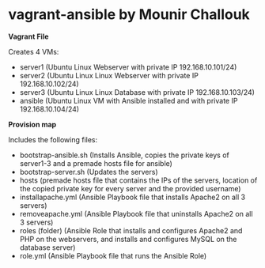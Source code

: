 # vagrant-ansible by Mounir Challouk

<b> <p> Vagrant File </p> </b>

Creates 4 VMs:
- server1 (Ubuntu Linux Webserver with private IP 192.168.10.101/24)
- server2 (Ubuntu Linux Linux Webserver with private IP 192.168.10.102/24)
- server3 (Ubuntu Linux Linux Database with private IP 192.168.10.103/24)
- ansible (Ubuntu Linux VM with Ansible installed and with private IP 192.168.10.104/24)

<b> <p> Provision map </p> </b>

Includes the following files:
- bootstrap-ansible.sh (Installs Ansible, copies the private keys of server1-3 and a premade hosts file for ansible)
- bootstrap-server.sh (Updates the servers)
- hosts (premade hosts file that contains the IPs of the servers, location of the copied private key for every server and the provided username)
- installapache.yml (Ansible Playbook file that installs Apache2 on all 3 servers)
- removeapache.yml (Ansible Playbook file that uninstalls Apache2 on all 3 servers)
- roles (folder) (Ansible Role that installs and configures Apache2 and PHP on the webservers, and installs and configures MySQL on the database server)
- role.yml (Ansible Playbook file that runs the Ansible Role)
